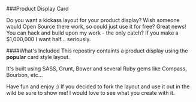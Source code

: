 ###Product Display Card

Do you want a kickass layout for your product display? 
Wish someone would Open Source there work, so could just use it for free? Great news! You can hack and build upon my work - the only catch? If you make a $1,000,000 I want half... seriously.

####What's Included
This repostiry containts a product display using the **popular** card style layout.

It's built using SASS, Grunt, Bower and several Ruby gems like Compass, Bourbon, etc...

Have fun and enjoy :) If you decided to fork the layout and use it out in the wild be sure to show me! I would love to see what you create with it.